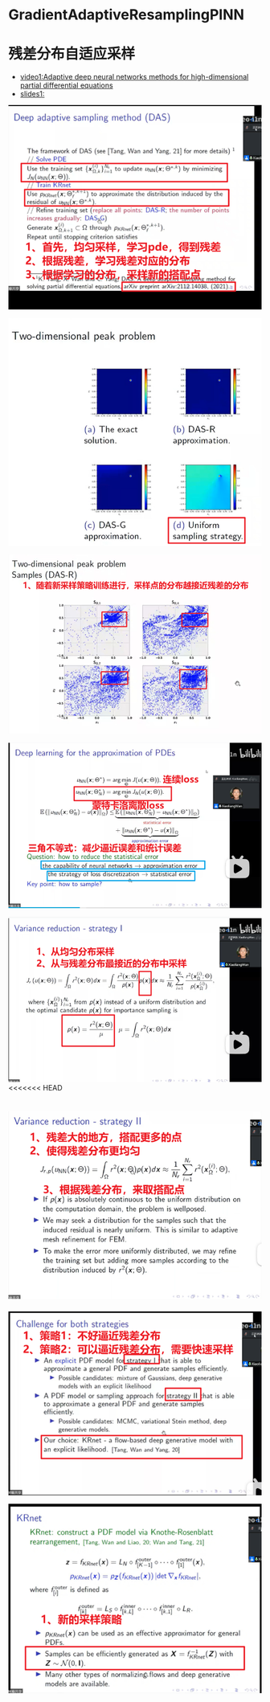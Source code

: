 # GradientAdaptiveResamplingPINN

# 残差分布自适应采样

- [video1:Adaptive deep neural networks methods for high-dimensional partial differential equations](https://www.bilibili.com/video/BV1j3411K7GK/)
- [slides1:](http://www.tangkejun.com/projects.html)

![image-20220728232605910](README/image-20220728232605910.png)



![](README/image-20220728233151968.png)



![image-20220728233421488](README/image-20220728233421488.png)



![image-20220728225353160](README/image-20220728225353160.png)





![image-20220728230335944](README/image-20220728230335944.png)
<<<<<<< HEAD



![image-20220728231330721](README/image-20220728231330721.png)
=======


![image-20220728232112322](README/image-20220728232112322.png)



![image-20220728232300699](README/image-20220728232300699.png)



